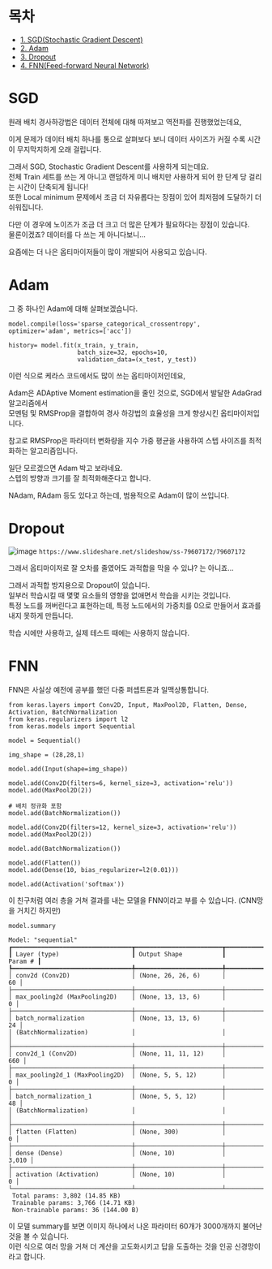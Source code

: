 # 목차
- [1. SGD(Stochastic Gradient Descent)](#sgd)
- [2. Adam](#adam)
- [3. Dropout](#dropout)
- [4. FNN(Feed-forward Neural Network)](#fnn)


# SGD
원래 배치 경사하강법은 데이터 전체에 대해 따져보고 역전파를 진행했었는데요,

이게 문제가 데이터 배치 하나를 통으로 살펴보다 보니 데이터 사이즈가 커질 수록 시간이 무지막지하게 오래 걸립니다.

 

그래서 SGD, Stochastic Gradient Descent를 사용하게 되는데요.\
전체 Train 세트를 쓰는 게 아니고 랜덤하게 미니 배치만 사용하게 되어 한 단계 당 걸리는 시간이 단축되게 됩니다!\
또한 Local minimum 문제에서 조금 더 자유롭다는 장점이 있어 최저점에 도달하기 더 쉬워집니다.

 

다만 이 경우에 노이즈가 조금 더 크고 더 많은 단계가 필요하다는 장점이 있습니다.\
물론이겠죠? 데이터를 다 쓰는 게 아니다보니...

요즘에는 더 나은 옵티마이저들이 많이 개발되어 사용되고 있습니다.

 

# Adam
그 중 하나인 Adam에 대해 살펴보겠습니다.

 
```
model.compile(loss='sparse_categorical_crossentropy', optimizer='adam', metrics=['acc'])

history= model.fit(x_train, y_train,
                   batch_size=32, epochs=10,
                   validation_data=(x_test, y_test))
 ```

이런 식으로 케라스 코드에서도 많이 쓰는 옵티마이저인데요,

 

Adam은 ADAptive Moment estimation을 줄인 것으로,  SGD에서 발달한 AdaGrad 알고리즘에서\
모멘텀 및 RMSProp을 결합하여 경사 하강법의 효율성을 크게 향상시킨 옵티마이저입니다.

 

참고로 RMSProp은 파라미터 변화량을 지수 가중 평균을 사용하여 스텝 사이즈를 최적화하는 알고리즘입니다.

일단 모르겠으면 Adam 박고 보라네요.\
스텝의 방향과 크기를 잘 최적화해준다고 합니다.

NAdam, RAdam 등도 있다고 하는데, 범용적으로 Adam이 많이 쓰입니다.

 

# Dropout
![image](https://github.com/user-attachments/assets/62f4d405-4109-43b2-b940-06e5c374ed4e)
`https://www.slideshare.net/slideshow/ss-79607172/79607172`
 

그래서 옵티마이저로 잘 오차를 줄였어도 과적합을 막을 수 있냐? 는 아니죠...

 

그래서 과적합 방지용으로 Dropout이 있습니다.\
일부러 학습시킬 때 몇몇 요소들의 영향을 없애면서 학습을 시키는 것입니다.\
특정 노드를 꺼버린다고 표현하는데, 특정 노드에서의 가중치를 0으로 만들어서 효과를 내지 못하게 만듭니다.

 

학습 시에만 사용하고, 실제 테스트 때에는 사용하지 않습니다.

# FNN

FNN은 사실상 예전에 공부를 했던 다중 퍼셉트론과 일맥상통합니다.

```
from keras.layers import Conv2D, Input, MaxPool2D, Flatten, Dense, Activation, BatchNormalization
from keras.regularizers import l2
from keras.models import Sequential

model = Sequential()

img_shape = (28,28,1)

model.add(Input(shape=img_shape))

model.add(Conv2D(filters=6, kernel_size=3, activation='relu'))
model.add(MaxPool2D(2))

# 배치 정규화 포함
model.add(BatchNormalization())

model.add(Conv2D(filters=12, kernel_size=3, activation='relu'))
model.add(MaxPool2D(2))

model.add(BatchNormalization())

model.add(Flatten())
model.add(Dense(10, bias_regularizer=l2(0.01)))

model.add(Activation('softmax'))
```

이 친구처럼 여러 층을 거쳐 결과를 내는 모델을 FNN이라고 부를 수 있습니다. (CNN망을 거치긴 하지만)
```
model.summary

Model: "sequential"
┏━━━━━━━━━━━━━━━━━━━━━━━━━━━━━━━━━┳━━━━━━━━━━━━━━━━━━━━━━━━┳━━━━━━━━━━━━━━━┓
┃ Layer (type)                    ┃ Output Shape           ┃       Param # ┃
┡━━━━━━━━━━━━━━━━━━━━━━━━━━━━━━━━━╇━━━━━━━━━━━━━━━━━━━━━━━━╇━━━━━━━━━━━━━━━┩
│ conv2d (Conv2D)                 │ (None, 26, 26, 6)      │            60 │
├─────────────────────────────────┼────────────────────────┼───────────────┤
│ max_pooling2d (MaxPooling2D)    │ (None, 13, 13, 6)      │             0 │
├─────────────────────────────────┼────────────────────────┼───────────────┤
│ batch_normalization             │ (None, 13, 13, 6)      │            24 │
│ (BatchNormalization)            │                        │               │
├─────────────────────────────────┼────────────────────────┼───────────────┤
│ conv2d_1 (Conv2D)               │ (None, 11, 11, 12)     │           660 │
├─────────────────────────────────┼────────────────────────┼───────────────┤
│ max_pooling2d_1 (MaxPooling2D)  │ (None, 5, 5, 12)       │             0 │
├─────────────────────────────────┼────────────────────────┼───────────────┤
│ batch_normalization_1           │ (None, 5, 5, 12)       │            48 │
│ (BatchNormalization)            │                        │               │
├─────────────────────────────────┼────────────────────────┼───────────────┤
│ flatten (Flatten)               │ (None, 300)            │             0 │
├─────────────────────────────────┼────────────────────────┼───────────────┤
│ dense (Dense)                   │ (None, 10)             │         3,010 │
├─────────────────────────────────┼────────────────────────┼───────────────┤
│ activation (Activation)         │ (None, 10)             │             0 │
└─────────────────────────────────┴────────────────────────┴───────────────┘
 Total params: 3,802 (14.85 KB)
 Trainable params: 3,766 (14.71 KB)
 Non-trainable params: 36 (144.00 B)
```

이 모델 summary를 보면 이미지 하나에서 나온 파라미터 60개가 3000개까지 불어난 것을 볼 수 있습니다.\
이런 식으로 여러 망을 거쳐 더 계산을 고도화시키고 답을 도출하는 것을 인공 신경망이라고 합니다.
